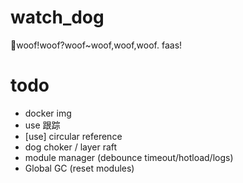 # watch_dog
🐶woof!woof?woof~woof,woof,woof. faas!

# todo
- docker img
- use 跟踪
- [use] circular reference
- dog choker / layer raft
- module manager (debounce timeout/hotload/logs)
- Global GC (reset modules)
